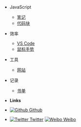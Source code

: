 - JavaScript
  - [笔记](js/note-base.md)
  - [代码块](js/code-snippets.md)

- 效率
  - [VS Code](effective/vscode.md)
  - [鼠标手势](effective/mouse.md)

- 工具
  - [网站](tools/site.md)
- 记录
  - [书单](record/book.md)
- **Links**
- [![Github](https://icongram.jgog.in/simple/github.svg?color=808080&size=16) Github](https://github.com/tianyuan233)
- [![Twitter](https://icongram.jgog.in/simple/twitter.svg?colored&size=16) Twitter](http://twitter.com/tianyuanz1)
[![Weibo](https://www.sinaimg.cn/blog/developer/wiki/16x16.png) Weibo](https://www.weibo.com/6163322828/profile?is_all=1)